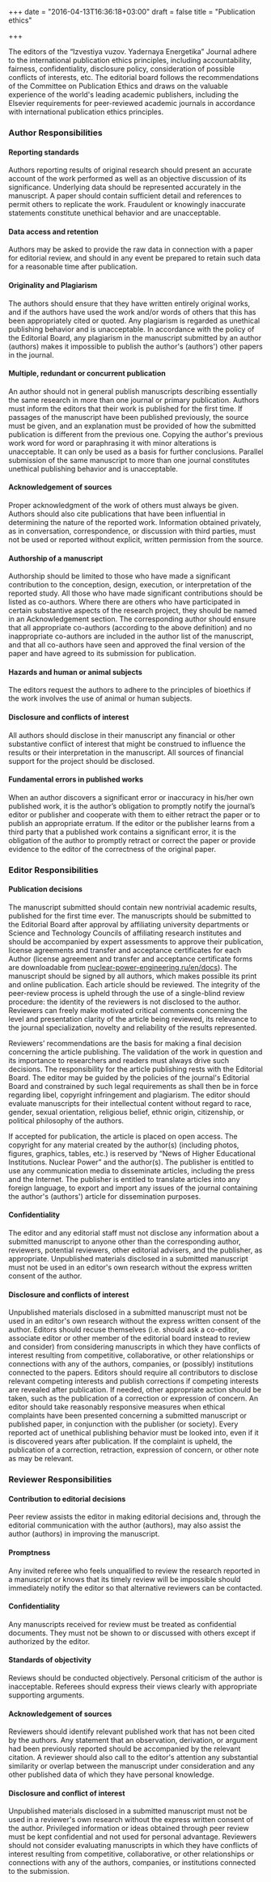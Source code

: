 +++
date = "2016-04-13T16:36:18+03:00"
draft = false
title = "Publication ethics"

+++

The editors of the “Izvestiya vuzov. Yadernaya Energetika” Journal adhere to the international publication ethics principles, including accountability, fairness, confidentiality, disclosure policy, consideration of possible conflicts of interests, etc. The editorial board follows the recommendations of the Committee on Publication Ethics and draws on the valuable experience of the world's leading academic publishers, including the Elsevier requirements for peer-reviewed academic journals in accordance with international publication ethics principles.


### Author Responsibilities
#### Reporting standards 
Authors reporting results of original research should present an accurate account of the work performed as well as an objective discussion of its significance. Underlying data should be represented accurately in the manuscript. A paper should contain sufficient detail and references to permit others to replicate the work. Fraudulent or knowingly inaccurate statements constitute unethical behavior and are unacceptable.

#### Data access and retention 
Authors may be asked to provide the raw data in connection with a paper for editorial review, and should in any event be prepared to retain such data for a reasonable time after publication. 

#### Originality and Plagiarism
The authors should ensure that they have written entirely original works, and if the authors have used the work and/or words of others that this has been appropriately cited or quoted. Any plagiarism is regarded as unethical publishing behavior and is unacceptable. In accordance with the policy of the Editorial Board, any plagiarism in the manuscript submitted by an author (authors) makes it impossible to publish the author's (authors') other papers in the journal.  

#### Multiple, redundant or concurrent publication
An author should not in general publish manuscripts describing essentially the same research in more than one journal or primary publication. Authors must inform the editors that their work is published for the first time. If passages of the manuscript have been published previously, the source must be given, and an explanation must be provided of how the submitted publication is different from the previous one. Copying the author's previous work word for word or paraphrasing it with minor alterations is unacceptable. It can only be used as a basis for further conclusions. Parallel submission of the same manuscript to more than one journal constitutes unethical publishing behavior and is unacceptable.

#### Acknowledgement of sources 
Proper acknowledgment of the work of others must always be given. Authors should also cite publications that have been influential in determining the nature of the reported work. Information obtained privately, as in conversation, correspondence, or discussion with third parties, must not be used or reported without explicit, written permission from the source.

#### Authorship of a manuscript 
Authorship should be limited to those who have made a significant contribution to the conception, design, execution, or interpretation of the reported study. All those who have made significant contributions should be listed as co-authors. Where there are others who have participated in certain substantive aspects of the research project, they should be named in an Acknowledgement section. The corresponding author should ensure that all appropriate co-authors (according to the above definition) and no inappropriate co-authors are included in the author list of the manuscript, and that all co-authors have seen and approved the final version of the paper and have agreed to its submission for publication. 

#### Hazards and human or animal subjects
The editors request the authors to adhere to the principles of bioethics if the work involves the use of animal or human subjects.

#### Disclosure and conflicts of interest 
All authors should disclose in their manuscript any financial or other substantive conflict of interest that might be construed to influence the results or their interpretation in the manuscript. All sources of financial support for the project should be disclosed. 

#### Fundamental errors in published works 
When an author discovers a significant error or inaccuracy in his/her own published work, it is the author’s obligation to promptly notify the journal’s editor or publisher and cooperate with them to either retract the paper or to publish an appropriate erratum. If the editor or the publisher learns from a third party that a published work contains a significant error, it is the obligation of the author to promptly retract or correct the paper or provide evidence to the editor of the correctness of the original paper. 


### Editor Responsibilities 
#### Publication decisions 
The manuscript submitted should contain new nontrivial academic results, published for the first time ever. The manuscripts should be submitted to the Editorial Board after approval by affiliating university departments or Science and Technology Councils of affiliating research institutes and should be accompanied by expert assessments to approve their publication, license agreements and transfer and acceptance certificates for each Author (license agreement and transfer and acceptance certificate forms are downloadable from [nuclear-power-engineering.ru/en/docs](http://nuclear-power-engineering.ru/en/docs/)). The manuscript should be signed by all authors, which makes possible its print and online publication. Each article should be reviewed. The integrity of the peer-review process is upheld through the use of a single-blind review procedure: the identity of the reviewers is not disclosed to the author. Reviewers can freely make motivated critical comments concerning the level and presentation clarity of the article being reviewed, its relevance to the journal specialization, novelty and reliability of the results represented. 

Reviewers’ recommendations are the basis for making a final decision concerning the article publishing. The validation of the work in question and its importance to researchers and readers must always drive such decisions. The responsibility for the article publishing rests with the Editorial Board. The editor may be guided by the policies of the journal's Editorial Board and constrained by such legal requirements as shall then be in force regarding libel, copyright infringement and plagiarism. The editor should evaluate manuscripts for their intellectual content without regard to race, gender, sexual orientation, religious belief, ethnic origin, citizenship, or political philosophy of the authors. 

If accepted for publication, the article is placed on open access. The copyright for any material created by the author(s) (including photos, figures, graphics, tables, etc.) is reserved by “News of Higher Educational Institutions. Nuclear Power” and the author(s). The publisher is entitled to use any communication media to disseminate articles, including the press and the Internet. The publisher is entitled to translate articles into any foreign language, to export and import any issues of the journal containing the author's (authors') article for dissemination purposes. 

#### Confidentiality 
The editor and any editorial staff must not disclose any information about a submitted manuscript to anyone other than the corresponding author, reviewers, potential reviewers, other editorial advisers, and the publisher, as appropriate. Unpublished materials disclosed in a submitted manuscript must not be used in an editor's own research without the express written consent of the author.

#### Disclosure and conflicts of interest 
Unpublished materials disclosed in a submitted manuscript must not be used in an editor's own research without the express written consent of the author. Editors should recuse themselves (i.e. should ask a co-editor, associate editor or other member of the editorial board instead to review and consider) from considering manuscripts in which they have conflicts of interest resulting from competitive, collaborative, or other relationships or connections with any of the authors, companies, or (possibly) institutions connected to the papers. Editors should require all contributors to disclose relevant competing interests and publish corrections if competing interests are revealed after publication. If needed, other appropriate action should be taken, such as the publication of a correction or expression of concern. An editor should take reasonably responsive measures when ethical complaints have been presented concerning a submitted manuscript or published paper, in conjunction with the publisher (or society).  Every reported act of unethical publishing behavior must be looked into, even if it is discovered years after publication. If the complaint is upheld, the publication of a correction, retraction, expression of concern, or other note as may be relevant.  


### Reviewer Responsibilities
#### Contribution to editorial decisions
Peer review assists the editor in making editorial decisions and, through the editorial communication with the author (authors), may also assist the author (authors) in improving the manuscript.

#### Promptness
Any invited referee who feels unqualified to review the research reported in a manuscript or knows that its timely review will be impossible should immediately notify the editor so that alternative reviewers can be contacted.

#### Confidentiality
Any manuscripts received for review must be treated as confidential documents. They must not be shown to or discussed with others except if authorized by the editor.

#### Standards of objectivity
Reviews should be conducted objectively. Personal criticism of the author is inacceptable. Referees should express their views clearly with appropriate supporting arguments.

#### Acknowledgement of sources
Reviewers should identify relevant published work that has not been cited by the authors. Any statement that an observation, derivation, or argument had been previously reported should be accompanied by the relevant citation. A reviewer should also call to the editor's attention any substantial similarity or overlap between the manuscript under consideration and any other published data of which they have personal knowledge.

#### Disclosure and conflict of interest
Unpublished materials disclosed in a submitted manuscript must not be used in a reviewer's own research without the express written consent of the author. Privileged information or ideas obtained through peer review must be kept confidential and not used for personal advantage. Reviewers should not consider evaluating manuscripts in which they have conflicts of interest resulting from competitive, collaborative, or other relationships or connections with any of the authors, companies, or institutions connected to the submission.